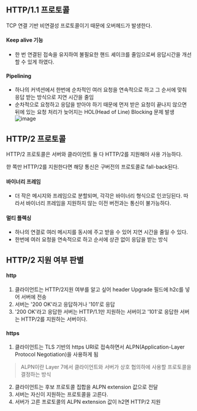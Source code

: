 ## HTTP/1.1 프로토콜
TCP 연결 기반 비연결성 프로토콜이기 때문에 오버헤드가 발생한다.
#### Keep alive 기능
* 한 번 연결된 접속을 유지하여 불필요한 핸드 셰이크를 줄임으로써 응답시간을 개선할 수 있게 하였다.
#### Pipelining
* 하나의 커넥션에서 한번에 순차적인 여러 요청을 연속적으로 하고 그 순서에 맞춰 응답 받는 방식으로 지연 시간을 줄임 
* 순차적으로 요청하고 응답을 받아야 하기 때문에 먼저 받은 요청이 끝나지 않으면 뒤에 있는 요청 처리가 늦어지는 HOL(Head of Line) Blocking 문제 발생
![image](https://user-images.githubusercontent.com/64197428/132609769-c1e1e159-c428-44f5-853a-b7e7199b66e7.png)

## HTTP/2 프로토콜
HTTP/2 프로토콜은 서버와 클라이언트 둘 다 HTTP/2를 지원해야 사용 가능하다.

햔 쪽만 HTTP/2를 지원한다면 해당 통신은 구버전의 프로토콜로 fall-back된다.
#### 바이너리 프레임
* 더 작은 메시지와 프레임으로 분할되며, 각각은 바이너리 형식으로 인코딩된다. 따라서 바이너리 프레임을 지원하지 않는 이전 버전과는 통신이 불가능하다.
#### 멀티 플렉싱
* 하나의 연결로 여러 메시지를 동시에 주고 받을 수 있어 지연 시간을 줄일 수 있다.
* 한번에 여러 요청을 연속적으로 하고 순서에 상관 없이 응답을 받는 방식
## HTTP/2 지원 여부 판별
#### http
1. 클라이언트는 HTTP/2지원 여부를 알고 싶어 header Upgrade 필드에 h2c를 넣어 서버에 전송
2. 서버는 '200 OK'라고 응답하거나 '101'로 응답
3. '200 OK'라고 응답한 서버는 HTTP/1.1만 지원하는 서버이고 '101'로 응답한 서버는 HTTP/2를 지원하는 서버이다.
#### https
1. 클라이언트는 TLS 기반의 https URI로 접속하면서 ALPN(Application-Layer Protocol Negotiation)을 사용하게 됨
> ALPN이란 Layer 7에서 클라이언트와 서버가 상호 협의하에 사용할 프로토콜을 결정하는 방식
2. 클라이언트는 후보 프로토콜 집합을 ALPN extension 값으로 전달
3. 서버는 자신이 지원하는 프로토콜을 고른다.
4. 서버가 고른 프로토콜의 ALPN extension 값이 h2면 HTTP/2 지원




